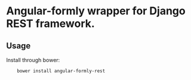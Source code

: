 # Angular-formly wrapper for Django REST framework.

## Usage

Install through bower:

        bower install angular-formly-rest
